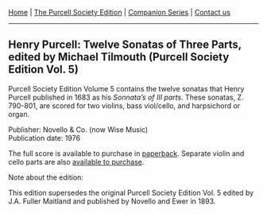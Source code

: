[Home](../index.md)  |  [The Purcell Society Edition](../purcell-society-edition.md)  |  [Companion Series](../purcell-society-companion-series.md)  |  [Contact us](../contact-us.md)

***  

## Henry Purcell: Twelve Sonatas of Three Parts, edited by Michael Tilmouth (Purcell Society Edition Vol. 5)  

Purcell Society Edition Volume 5 contains the twelve sonatas that Henry Purcell published in 1683 as his *Sonnata’s of III parts*. These sonatas, Z. 790-801, are scored for two violins, bass viol/cello, and harpsichord or organ.  

Publisher: Novello & Co. (now Wise Music)  
Publication date: 1976  

The full score is available to purchase in [paperback](https://www.musicroom.com/product/musnov151005/purcell-society-volume-5.aspx). Separate violin and cello parts are also [available to purchase](https://www.musicroom.com/search.aspx?q=purcell+twelve+sonatas+of+three+parts).

Note about the edition:  

This edition supersedes the original Purcell Society Edition Vol. 5 edited by J.A. Fuller Maitland and published by Novello and Ewer in 1893.  
